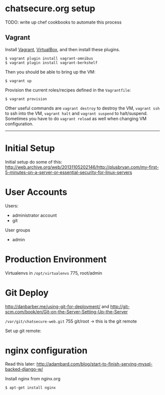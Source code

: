 # chatsecure.org setup

TODO: write up chef cookbooks to automate this process

## Vagrant

Install [Vagrant](http://www.vagrantup.com), [VirtualBox](https://www.virtualbox.org), and then install these plugins.

    $ vagrant plugin install vagrant-omnibus
    $ vagrant plugin install vagrant-berkshelf

Then you should be able to bring up the VM:

	$ vagrant up
	
Provision the current roles/recipes defined in the `Vagrantfile`:

	$ vagrant provision
	
Other useful commands are `vagrant destroy` to destroy the VM, `vagrant ssh` to ssh into the VM, `vagrant halt` and `vagrant suspend` to halt/suspend. Sometimes you have to do `vagrant reload` as well when changing VM configuration.

--------------------------------------

# Initial Setup


Initial setup do some of this: http://web.archive.org/web/20131105202146/http://plusbryan.com/my-first-5-minutes-on-a-server-or-essential-security-for-linux-servers

# User Accounts 

Users:

* administrator account
* git

User groups

* admin

# Production Environment

Virtualenvs in `/opt/virtualenvs` 775, root/admin

# Git Deploy

http://danbarber.me/using-git-for-deployment/ and http://git-scm.com/book/en/Git-on-the-Server-Setting-Up-the-Server

`/var/git/chatsecure-web.git` 755 git/root -> this is the git remote


Set up git remote:	



# nginx configuration

Read this later: http://adambard.com/blog/start-to-finish-serving-mysql-backed-django-w/


Install nginx from nginx.org

	$ apt-get install nginx